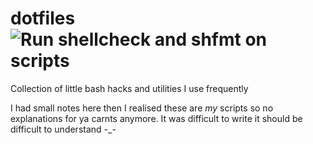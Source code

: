 # dotfiles ![Run shellcheck and shfmt on scripts](https://github.com/msfjarvis/dotfiles/workflows/Run%20shellcheck%20and%20shfmt%20on%20scripts/badge.svg)

Collection of little bash hacks and utilities I use frequently

I had small notes here then I realised these are _my_ scripts so no explanations for ya carnts anymore. It was difficult to write it should be difficult to understand -_-

